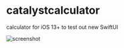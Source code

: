 # catalystcalculator
calculator for iOS 13+ to test out new SwiftUI


![screenshot](https://github.com/Antonidas420/catalystcalculator/blob/master/img/screenshot0-small.png )
